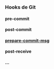 ### Hooks de Git

#### pre-commit
#### post-commit
#### [prepare-commit-msg](https://github.com/luismayta/dotfiles/blob/develop/extras/git/hooks/prepare-commit-msg)
#### post-receive
#### ...

